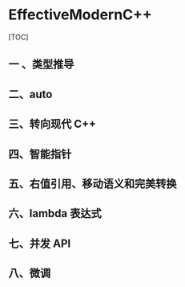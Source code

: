 # EffectiveModernC++

[TOC]

## 一 、类型推导



## 二、auto



## 三、转向现代 C++



## 四、智能指针



## 五、右值引用、移动语义和完美转换



## 六、lambda 表达式



## 七、并发 API



## 八、微调